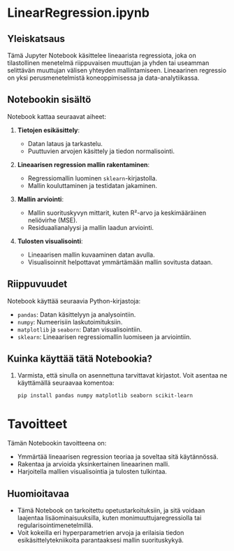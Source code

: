 # LinearRegression.ipynb

## Yleiskatsaus

Tämä Jupyter Notebook käsittelee lineaarista regressiota, joka on tilastollinen menetelmä riippuvaisen muuttujan ja yhden tai useamman selittävän muuttujan välisen yhteyden mallintamiseen. Lineaarinen regressio on yksi perusmenetelmistä koneoppimisessa ja data-analytiikassa.

## Notebookin sisältö

Notebook kattaa seuraavat aiheet:

1. **Tietojen esikäsittely**:
   - Datan lataus ja tarkastelu.
   - Puuttuvien arvojen käsittely ja tiedon normalisointi.

2. **Lineaarisen regression mallin rakentaminen**:
   - Regressiomallin luominen `sklearn`-kirjastolla.
   - Mallin kouluttaminen ja testidatan jakaminen.

3. **Mallin arviointi**:
   - Mallin suorituskyvyn mittarit, kuten R²-arvo ja keskimääräinen neliövirhe (MSE).
   - Residuaalianalyysi ja mallin laadun arviointi.

4. **Tulosten visualisointi**:
   - Lineaarisen mallin kuvaaminen datan avulla.
   - Visualisoinnit helpottavat ymmärtämään mallin sovitusta dataan.

## Riippuvuudet

Notebook käyttää seuraavia Python-kirjastoja:

- `pandas`: Datan käsittelyyn ja analysointiin.
- `numpy`: Numeerisiin laskutoimituksiin.
- `matplotlib` ja `seaborn`: Datan visualisointiin.
- `sklearn`: Lineaarisen regressiomallin luomiseen ja arviointiin.

## Kuinka käyttää tätä Notebookia?

1. Varmista, että sinulla on asennettuna tarvittavat kirjastot. Voit asentaa ne käyttämällä seuraavaa komentoa:

   ```bash
   pip install pandas numpy matplotlib seaborn scikit-learn
    ````

# Tavoitteet

Tämän Notebookin tavoitteena on:

- Ymmärtää lineaarisen regression teoriaa ja soveltaa sitä käytännössä.
- Rakentaa ja arvioida yksinkertainen lineaarinen malli.
- Harjoitella mallien visualisointia ja tulosten tulkintaa.

## Huomioitavaa

- Tämä Notebook on tarkoitettu opetustarkoituksiin, ja sitä voidaan laajentaa lisäominaisuuksilla, kuten monimuuttujaregressiolla tai regularisointimenetelmillä.
- Voit kokeilla eri hyperparametrien arvoja ja erilaisia tiedon esikäsittelytekniikoita parantaaksesi mallin suorituskykyä.